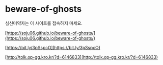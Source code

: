 # beware-of-ghosts
심신미약자는 이 사이트를 접속하지 마세요.

[https://soju06.github.io/beware-of-ghosts/](https://soju06.github.io/beware-of-ghosts/)

[https://bit.ly/3pSspcO](https://bit.ly/3pSspcO)

[http://tolk.op-gg.kro.kr/?d=6146833](http://tolk.op-gg.kro.kr/?d=6146833)
